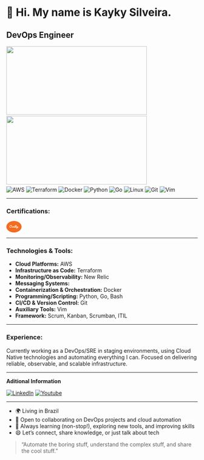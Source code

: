 # 👋 Hi. My name is Kayky Silveira.

## DevOps Engineer
<div>
 <a href="https://beacons.ai/KaykyObon">
 <img height="180em" width="370" src="https://github-readme-stats.vercel.app/api?username=KaykyObon&show_icons=true&theme=dark&include_all_commits=true&count_private=true">
 <img height="180em" width="370" src="https://github-readme-stats.vercel.app/api/top-langs/?username=KaykyObon&layout=compact&langs_count=16&theme=dark"/>
 </a>
<div>

<div>
 <img align="center" alt="AWS" height="30" width="40" src="https://cdn.jsdelivr.net/gh/devicons/devicon@latest/icons/amazonwebservices/amazonwebservices-original-wordmark.svg" />
 <img align="center" alt="Terraform" height="30" width="40" src="https://cdn.jsdelivr.net/gh/devicons/devicon@latest/icons/terraform/terraform-original.svg" />
 <img align="center" alt="Docker" height="30" width="40" src="https://cdn.jsdelivr.net/gh/devicons/devicon@latest/icons/docker/docker-original.svg" />
 <img align="center" alt="Python" height="30" width="40" src="https://cdn.jsdelivr.net/gh/devicons/devicon@latest/icons/python/python-original.svg" />
 <img align="center" alt="Go" height="30" width="40" src="https://cdn.jsdelivr.net/gh/devicons/devicon@latest/icons/go/go-original-wordmark.svg" />   
 <img align="center" alt="Linux" height="30" width="40" src="https://cdn.jsdelivr.net/gh/devicons/devicon@latest/icons/linux/linux-original.svg" />
<img align="center" alt="Git" height="30" width="40" src="https://cdn.jsdelivr.net/gh/devicons/devicon@latest/icons/git/git-original.svg" />
<img align="center" alt="Vim" height="30" width="40" src="https://cdn.jsdelivr.net/gh/devicons/devicon@latest/icons/vim/vim-original.svg" />
<div>

---
### Certifications:
<div>
<a href="https://www.credly.com/users/kayky-silveira/badges#credly" target="_blank"><img align="center" alt="Credly" height="30" width="40" src="./.assets/credly-svgrepo-com.svg" />
<div></a>

---
### Technologies & Tools:

- **Cloud Platforms:** AWS
- **Infrastructure as Code:** Terraform
- **Monitoring/Observability:** New Relic
- **Messaging Systems:**
- **Containerization & Orchestration:** Docker
- **Programming/Scripting:** Python, Go, Bash
- **CI/CD & Version Control:** Git
- **Auxiliary Tools:** Vim
- **Framework:** Scrum, Kanban, Scrumban, ITIL
---
### Experience:
Currently working as a DevOps/SRE in staging environments, using Cloud Native technologies and automating everything I can. Focused on delivering reliable, observable, and scalable infrastructure.

---
**Aditional Information**
<div>
 <a href="https://www.linkedin.com/in/kassdev/?locale=en_US" target="_blank"><img src="https://img.shields.io/badge/LinkedIn-0077B5?style=for-the-badge&logo=linkedin&logoColor=white" alt="LinkedIn"></a>
 <a href="https://www.youtube.com/@kassdev" target="_blank"><img src="https://img.shields.io/badge/YouTube-FF0000?style=for-the-badge&logo=youtube&logoColor=white" alt="Youtube"></a>
<div>

---
- 🌍 Living in Brazil
- 🤝 Open to collaborating on DevOps projects and cloud automation
- 🧠 Always learning (non-stop!), exploring new tools, and improving skills
- 😄 Let’s connect, share knowledge, or just talk about tech

> “Automate the boring stuff, understand the complex stuff, and share the cool stuff.”
